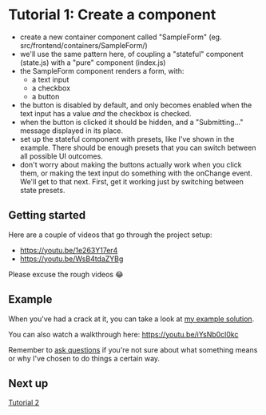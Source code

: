 # Tutorial 1: Create a component

- create a new container component called "SampleForm" (eg. src/frontend/containers/SampleForm/)
- we'll use the same pattern here, of coupling a "stateful" component (state.js) with a "pure" component (index.js)
- the SampleForm component renders a form, with:
  - a text input
  - a checkbox
  - a button
- the button is disabled by default, and only becomes enabled when the text input has a value *and* the checkbox is checked.
- when the button is clicked it should be hidden, and a "Submitting..." message displayed in its place.
- set up the stateful component with presets, like I've shown in the example. There should be enough presets that you can switch between all possible UI outcomes.
- don't worry about making the buttons actually work when you click them, or making the text input do something with the onChange event. We'll get to that next. First, get it working just by switching between state presets.

## Getting started

Here are a couple of videos that go through the project setup:

- https://youtu.be/1e263Y17er4
- https://youtu.be/WsB4tdaZYBg

Please excuse the rough videos 😂

## Example

When you've had a crack at it, you can take a look at [my example solution](https://github.com/joshwnj/react-starter/compare/tutorial-1-end).

You can also watch a walkthrough here: https://youtu.be/iYsNb0cl0kc

Remember to [ask questions](https://github.com/joshwnj/react-starter/issues/new) if you're not sure about what something means or why I've chosen to do things a certain way.

## Next up

[Tutorial 2](./2.md)
